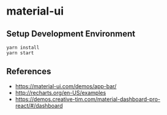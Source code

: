 # material-ui


## Setup Development Environment
```
yarn install
yarn start
```


## References
* https://material-ui.com/demos/app-bar/
* http://recharts.org/en-US/examples
* https://demos.creative-tim.com/material-dashboard-pro-react/#/dashboard

